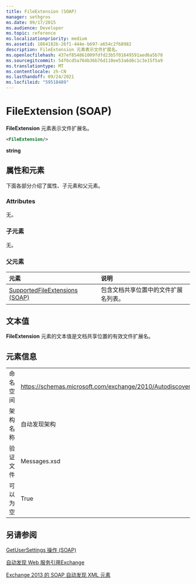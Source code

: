 ```yaml
---
title: FileExtension (SOAP)
manager: sethgros
ms.date: 09/17/2015
ms.audience: Developer
ms.topic: reference
ms.localizationpriority: medium
ms.assetid: 1864182b-26f1-444e-b697-a654c2f68982
description: FileExtension 元素表示文件扩展名。
ms.openlocfilehash: 437ef854861009fdfd23b5f01649591aed6a5b78
ms.sourcegitcommit: 54f6cd5a704b36b76d110ee53a6d6c1c3e15f5a9
ms.translationtype: MT
ms.contentlocale: zh-CN
ms.lasthandoff: 09/24/2021
ms.locfileid: "59518489"
---
```

# <a name="fileextension-soap"></a>FileExtension (SOAP)

**FileExtension** 元素表示文件扩展名。 
  
```XML
<FileExtension/>
```

 **string**
## <a name="attributes-and-elements"></a>属性和元素

下面各部分介绍了属性、子元素和父元素。
  
### <a name="attributes"></a>Attributes

无。
  
### <a name="child-elements"></a>子元素

无。
  
### <a name="parent-elements"></a>父元素

|**元素**|**说明**|
|:-----|:-----|
|[SupportedFileExtensions (SOAP)](supportedfileextensions-soap.md) <br/> |包含文档共享位置中的文件扩展名列表。  <br/> |
   
## <a name="text-value"></a>文本值

**FileExtension** 元素的文本值是文档共享位置的有效文件扩展名。 
  
## <a name="element-information"></a>元素信息

|||
|:-----|:-----|
|命名空间  <br/> |https://schemas.microsoft.com/exchange/2010/Autodiscover  <br/> |
|架构名称  <br/> |自动发现架构  <br/> |
|验证文件  <br/> |Messages.xsd  <br/> |
|可以为空  <br/> |True  <br/> |
   
## <a name="see-also"></a>另请参阅



[GetUserSettings 操作 (SOAP)](getusersettings-operation-soap.md)


[自动发现 Web 服务引用Exchange](autodiscover-web-service-reference-for-exchange.md)
  
[Exchange 2013 的 SOAP 自动发现 XML 元素](soap-autodiscover-xml-elements-for-exchange-2013.md)

